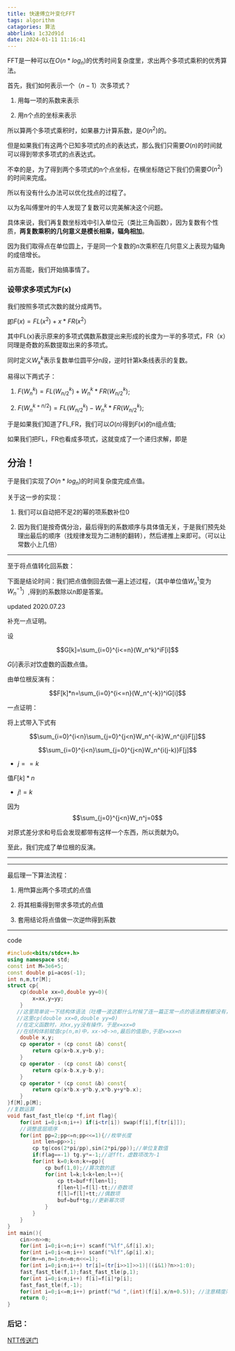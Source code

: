 ```yaml
---
title: 快速傅立叶变化FFT
tags: algorithm
catagories: 算法
abbrlink: 1c32d91d
date: 2024-01-11 11:16:41
---
```

FFT是一种可以在$O(n*log_n)$的优秀时间复杂度里，求出两个多项式乘积的优秀算法。

首先，我们如何表示一个$（n-1）$次多项式？

1. 用每一项的系数来表示

2. 用n个点的坐标来表示

所以算两个多项式乘积时，如果暴力计算系数，是$O(n^2)$的。

但是如果我们有这两个已知多项式的点的表达式，那么我们只需要$O(n)$的时间就可以得到带求多项式的点表达式。

不幸的是，为了得到两个多项式的n个点坐标，在横坐标随记下我们仍需要$O(n^2)$的时间来完成。

所以有没有什么办法可以优化找点的过程了。

以为名叫傅里叶的牛人发现了复数可以完美解决这个问题。

具体来说，我们再复数坐标戏中引入单位元（类比三角函数），因为复数有个性质，**两复数乘积的几何意义是模长相乘，辐角相加**。

因为我们取得点在单位圆上，于是同一个复数的$n$次乘积在几何意义上表现为辐角的成倍增长。

前方高能，我们开始搞事情了。

### 设带求多项式为F(x)

我们按照多项式次数的就分成两节。

即$F(x)=FL(x^2)+x*FR(x^2）$

其中FL(x)表示原来的多项式偶数系数提出来形成的长度为一半的多项式，FR（x）同理是奇数的系数提取出来的多项式。

同时定义$W_x^k$表示复数单位圆平分n段，逆时针第k条线表示的复数。

易得以下两式子：

1. $F(W_n^k)=FL(W^k_{n/2})+W^k_n*FR(W_{n/2}^k)$;

2. $F(W_n^{k+n/2})=FL(W^k_{n/2})-W^k_n*FR(W_{n/2}^k)$;

于是如果我们知道了FL,FR，我们可以$O(n)$得到$F(x)$的n组点值;

如果我们把FL，FR也看成多项式，这就变成了一个递归求解，即是

## 分治！

于是我们实现了$O(n*log_n)$的时间复杂度完成点值。

关于这一步的实现：

1. 我们可以自动把不足2的幂的项系数补位0

2. 因为我们是按奇偶分治，最后得到的系数顺序与具体值无关，于是我们预先处理出最后的顺序（找规律发现为二进制的翻转），然后递推上来即可。（可以让常数小上几倍）

-----

至于将点值转化回系数：

下面是结论时间：我们把点值倒回去做一遍上述过程，（其中单位值$W_n^1$变为$W_n^{-1}$）,得到的系数除以n即是答案。


updated 2020.07.23 

补充一点证明。

设

$$G[k]=\sum_{i=0}^{i<=n}(W_n^k)^iF[i]$$

$G[i]$表示对饮虚数的函数点值。

由单位根反演有：

$$F[k]*n=\sum_{i=0}^{i<=n}(W_n^{-k})^iG[i]$$

一点证明：

将上式带入下式有


$$\sum_{i=0}^{i<n}\sum_{j=0}^{j<n}W_n^{-ik}W_n^{ji}F[j]$$

$$\sum_{i=0}^{i<n}\sum_{j=0}^{j<n}W_n^{i(j-k)}F[j]$$

- $j==k$

值$F[k]*n$

- $j!=k$

因为
$$\sum_{j=0}^{j<n}W_n^j=0$$

对原式差分求和号后会发现都带有这样一个东西，所以贡献为0。

至此，我们完成了单位根的反演。

------------


------------


最后理一下算法流程：

1. 用fft算出两个多项式的点值

2. 将其相乘得到带求多项式的点值

3. 套用结论将点值做一次逆fft得到系数

---

code

```cpp
#include<bits/stdc++.h>
using namespace std;
const int M=3e6+5;
const double pi=acos(-1);
int n,m,tr[M];
struct cp{
	cp(double xx=0,double yy=0){
		x=xx,y=yy;
	}
   //这里简单说一下结构体语法（吐槽一波这都什么时候了连一篇正常一点的语法教程都没有，最后还是得靠自己摸索）
   //这里cp(double xx=0,double yy=0)
   //在定义函数时，对xx,yy没有操作，于是x=xx=0
   //在结构体前赋值cp(n,m)中，xx->0->n,最后的值是n,于是x=xx=n
	double x,y;
	cp operator + (cp const &b) const{
		return cp(x+b.x,y+b.y);
	}
	cp operator - (cp const &b) const{
		return cp(x-b.x,y-b.y);
	}
	cp operator * (cp const &b) const{
		return cp(x*b.x-y*b.y,x*b.y+y*b.x);
	}
}f[M],p[M];
//复数运算
void fast_fast_tle(cp *f,int flag){
	for(int i=0;i<n;i++) if(i<tr[i]) swap(f[i],f[tr[i]]);
    //调整底层顺序
	for(int pp=2;pp<=n;pp<<=1){//枚举长度
		int len=pp>>1;
		cp tg(cos(2*pi/pp),sin(2*pi/pp));//单位复数值
		if(flag==-1) tg.y*=-1;//逆fft，虚数项改为-1
		for(int k=0;k<n;k+=pp){
			cp buf(1,0);//算次数的底
			for(int l=k;l<k+len;l++){
				cp tt=buf*f[len+l];
				f[len+l]=f[l]-tt;//奇数项
				f[l]=f[l]+tt;//偶数项
				buf=buf*tg;//更新幂次项
			}
		}    
	}
}
int main(){
	cin>>n>>m;
	for(int i=0;i<=n;i++) scanf("%lf",&f[i].x);
	for(int i=0;i<=m;i++) scanf("%lf",&p[i].x);
	for(m+=n,n=1;n<=m;n<<=1);
	for(int i=0;i<n;i++) tr[i]=(tr[i>>1]>>1)|((i&1)?n>>1:0);
	fast_fast_tle(f,1);fast_fast_tle(p,1);
	for(int i=0;i<n;i++) f[i]=f[i]*p[i];
	fast_fast_tle(f,-1);
	for(int i=0;i<=m;i++) printf("%d ",(int)(f[i].x/n+0.5)); //注意精度问题
	return 0;
}
```


### 后记：

[NTT传送门](https://www.luogu.com.cn/blog/wsr/post-ntt)
